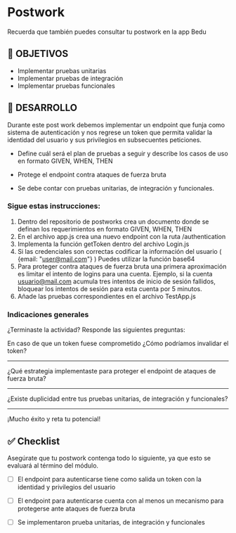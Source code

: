 # Postwork
Recuerda que también puedes consultar tu postwork en la app Bedu


## 🎯 OBJETIVOS

- Implementar pruebas unitarias
- Implementar pruebas de integración
- Implementar pruebas funcionales

## 🚀 DESARROLLO

Durante este post work debemos implementar un endpoint que funja como sistema de autenticación y nos regrese un token
que permita validar la identidad del usuario y sus privilegios en subsecuentes peticiones.

- Define cuál será el plan de pruebas a seguir y describe los casos de uso en formato GIVEN, WHEN, THEN

- Protege el endpoint contra ataques de fuerza bruta

- Se debe contar con pruebas unitarias, de integración y funcionales.

### Sigue estas instrucciones:

1. Dentro del repositorio de postworks crea un documento donde se definan los requerimientos en formato GIVEN, WHEN,
   THEN
2. En el archivo app.js crea una nuevo endpoint con la ruta /authentication
3. Implementa la función getToken dentro del archivo Login.js
4. Si las credenciales son correctas codificar la información del usuario ( {email: "user@mail.com"} ) Puedes utilizar
   la función base64
5. Para proteger contra ataques de fuerza bruta una primera aproximación es limitar el intento de logins para una
   cuenta. Ejemplo, si la cuenta usuario@mail.com acumula tres intentos de inicio de sesión fallidos, bloquear los
   intentos de sesión para esta cuenta por 5 minutos.
6. Añade las pruebas correspondientes en el archivo TestApp.js

### Indicaciones generales

¿Terminaste la actividad? Responde las siguientes preguntas:

En caso de que un token fuese comprometido ¿Cómo podríamos invalidar el token?
_________________________________________________________________________________________________________________________________________________________________________________________________________________________________
¿Qué estrategia implementaste para proteger el endpoint de ataques de fuerza bruta?
_________________________________________________________________________________________________________________________________________________________________________________________________________________________________

¿Existe duplicidad entre tus pruebas unitarias, de integración y funcionales?
_________________________________________________________________________________________________________________________________________________________________________________________________________________________________


¡Mucho éxito y reta tu potencial!

## ✅ Checklist

Asegúrate que tu postwork contenga todo lo siguiente, ya que esto se evaluará al término del módulo.


- [ ] El endpoint para autenticarse tiene como salida un token con la identidad y privilegios del usuario

- [ ] El endpoint para autenticarse cuenta con al menos un mecanismo para protegerse ante ataques de fuerza bruta

- [ ] Se implementaron prueba unitarias, de integración y funcionales






